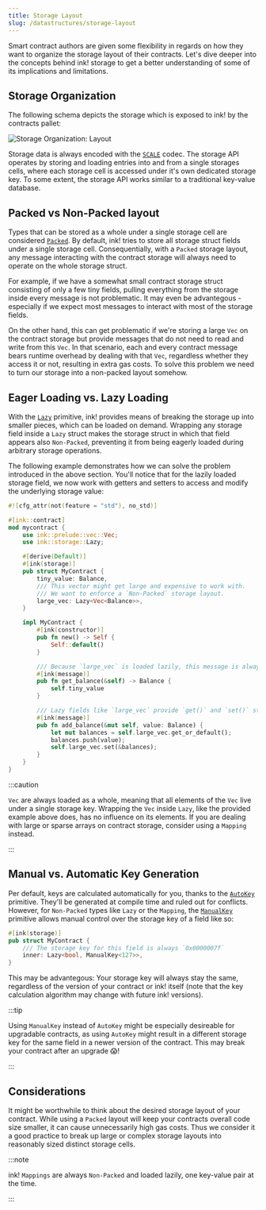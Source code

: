 ```yaml
---
title: Storage Layout
slug: /datastructures/storage-layout
---
```


Smart contract authors are given some flexibility in regards on how they want to organize the storage layout of their contracts.
Let's dive deeper into the concepts behind ink! storage to get a better understanding 
of some of its implications and limitations.

## Storage Organization

The following schema depicts the storage which is exposed
to ink! by the contracts pallet:

<div class="schema">
    <img src="/img/kv.svg" alt="Storage Organization: Layout" />
</div>

Storage data is always encoded with the 
[`SCALE`](https://docs.substrate.io/reference/scale-codec/) codec.
The storage API operates by storing and loading entries into and from a single storages cells, where each storage cell is accessed under it's own dedicated storage key. To some 
extent, the storage API works similar to a traditional key-value database.

## Packed vs Non-Packed layout

Types that can be stored as a whole under a single storage cell are considered
[`Packed`](https://paritytech.github.io/ink/ink/storage/traits/trait.Packed.html).
By default, ink! tries to store all storage struct fields under a single storage cell.
Consequentially, with a `Packed` storage layout, any message interacting with the contract 
storage will always need to operate on the whole storage struct.

For example, if we have a somewhat small contract storage struct consisting of only a few 
tiny fields, pulling everything from the storage inside every message is not 
problematic. It may even be advantegous - especially if we expect most messages to 
interact with most of the storage fields.

On the other hand, this can get problematic if we're storing a large `Vec` on the
contract storage but provide messages that do not need to read and write from this `Vec`. 
In that scenario, each and every contract message bears runtime overhead by dealing 
with that `Vec`, regardless whether they access it or not, resulting in extra gas costs. 
To solve this problem we need to turn our storage into a non-packed layout somehow.

## Eager Loading vs. Lazy Loading
With the [`Lazy`](https://paritytech.github.io/ink/ink/storage/struct.Lazy.html) primitive, 
ink! provides means of breaking the storage up into smaller pieces, which can be loaded 
on demand. Wrapping any storage field inside a `Lazy` struct makes the storage
struct in which that field appears also 
`Non-Packed`, preventing it from being eagerly loaded during arbitrary storage operations.

The following example demonstrates how we can solve the problem introduced in the above 
section. You'll notice that for the lazily loaded storage field, we now work with getters 
and setters to access and modify the underlying storage value:

```rust
#![cfg_attr(not(feature = "std"), no_std)]

#[ink::contract]
mod mycontract {
    use ink::prelude::vec::Vec;
    use ink::storage::Lazy;

    #[derive(Default)]
    #[ink(storage)]
    pub struct MyContract {
        tiny_value: Balance,
        /// This vector might get large and expensive to work with.
        /// We want to enforce a `Non-Packed` storage layout.
        large_vec: Lazy<Vec<Balance>>,
    }

    impl MyContract {
        #[ink(constructor)]
        pub fn new() -> Self {
            Self::default()
        }

        /// Because `large_vec` is loaded lazily, this message is always cheap.
        #[ink(message)]
        pub fn get_balance(&self) -> Balance {
            self.tiny_value
        }

        /// Lazy fields like `large_vec` provide `get()` and `set()` storage operators.
        #[ink(message)]
        pub fn add_balance(&mut self, value: Balance) {
            let mut balances = self.large_vec.get_or_default();
            balances.push(value);
            self.large_vec.set(&balances);
        }
    }
}
```

:::caution

`Vec` are always loaded as a whole, meaning that all elements of the `Vec` live under a 
single storage key. Wrapping the `Vec` inside `Lazy`, like the provided example above does, 
has no influence on its elements. If you are dealing with large or sparse arrays on 
contract storage, consider using a `Mapping` instead.

:::

## Manual vs. Automatic Key Generation

Per default, keys are calculated automatically for you, thanks to the 
[`AutoKey`](https://docs.rs/ink_storage_traits/4.0.0-beta.1/ink_storage_traits/struct.AutoKey.html)
primitive. They'll be generated at compile time and ruled out for conflicts. However, for `Non-Packed` types like `Lazy` or the `Mapping`, the 
[`ManualKey`](https://docs.rs/ink_storage_traits/4.0.0-beta.1/ink_storage_traits/struct.ManualKey.html)
primitive allows manual control over the storage key of a field like so:

```rust
#[ink(storage)]
pub struct MyContract {
    /// The storage key for this field is always `0x0000007f`
    inner: Lazy<bool, ManualKey<127>>,
}
```

This may be advantegous: Your storage key will always stay the same, regardless of 
the version of your contract or ink! itself (note that the key calculation algorithm may 
change with future ink! versions).

:::tip

Using `ManualKey` instead of `AutoKey` might be especially desireable for upgradable 
contracts, as using `AutoKey` might result in a different storage key for the same field
in a newer version of the contract. This may break your contract after an upgrade 😱!

:::

## Considerations

It might be worthwhile to think about the desired storage layout of your contract. While 
using a `Packed` layout will keep your contracts overall code size smaller, it can cause 
unnecessarily high gas costs. Thus we consider it a good practice to break up large 
or complex storage layouts into reasonably sized distinct storage cells.

:::note

ink! `Mappings` are always `Non-Packed` and loaded lazily, one key-value pair at the time.

:::
